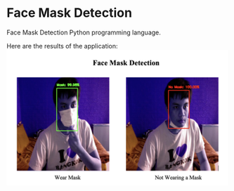 # Face Mask Detection
Face Mask Detection Python programming language.

Here are the results of the application:
![Image of Face Mask Detection](https://github.com/hafizelfiawedoputra/Face-Mask-Detection/blob/main/Screen%20Shot%202021-07-09%20at%2016.32.59.png)
